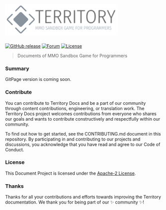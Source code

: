 ![Territory Document](.github/logo-color.png?raw=true "Territory logo")
======

[![GitHub release](https://img.shields.io/badge/release-0.0.1--alpha-blue)](https://github.com/TerritoryOrg/Territory_Doc/blob/release/README.md)
[![Forum](https://img.shields.io/badge/forum-Discussion-success.svg)](https://github.com/TerritoryOrg/Territory_Doc/discussions)
[![License](https://img.shields.io/github/license/TerritoryOrg/Territory_Doc)](https://github.com/TerritoryOrg/Territory_Doc/blob/release/LICENSE)

> Documents of MMO Sandbox Game for Programmers

### Summary

GitPage version is coming soon.

### Contribute
You can contribute to Territory Docs and be a part of our community through content contributions, engineering, or translation work. The Territory Docs project welcomes contributions from everyone who shares our goals and wants to contribute constructively and respectfully within our community.

To find out how to get started, see the CONTRIBUTING.md document in this repository. By participating in and contributing to our projects and discussions, you acknowledge that you have read and agree to our Code of Conduct.

### License

This Document Project is licensed under the [Apache-2 License](https://github.com/TerritoryOrg/Territory_Doc/blob/release/LICENSE).

### Thanks
Thanks for all your contributions and efforts towards improving the Territory documentation. We thank you for being part of our ✨ community ✨!